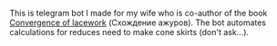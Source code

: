 This is telegram bot I made for my wife who is co-author of the book [Convergence of lacework](https://www.triskeli.ru/collection/literatura/product/kniga-shozhdenie-azhurov-lena-rodina) (Схождение ажуров). The bot automates calculations for reduces need to make cone skirts (don't ask...).
